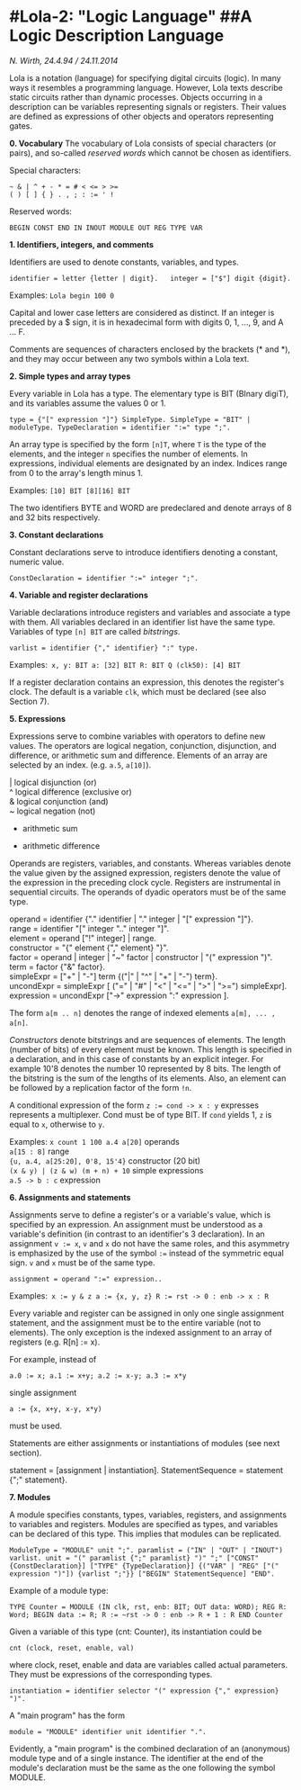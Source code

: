 #Lola-2: "Logic Language"
##A Logic Description Language
====================================
_N. Wirth, 24.4.94 / 24.11.2014_


Lola is a notation (language) for specifying digital circuits (logic). In many ways it resembles a
programming language. However, Lola texts describe static circuits rather than dynamic processes.
Objects occurring in a description can be variables representing signals or registers. Their values
are defined as expressions of other objects and operators representing gates.

**0. Vocabulary**
The vocabulary of Lola consists of special characters (or pairs), and so-called _reserved words_ which cannot be chosen as identifiers.

Special characters:

``~ & | ^ + - * = # < <= > >=``  
``( ) [ ] { } . , ; : := ' !``

Reserved words:

``BEGIN CONST END IN INOUT MODULE OUT REG TYPE VAR``

**1. Identifiers, integers, and comments**

Identifiers are used to denote constants, variables, and types.

``identifier = letter {letter | digit}.  
integer = ["$"] digit {digit}.``  

Examples: ``Lola begin 100 0``

Capital and lower case letters are considered as distinct. If an integer is preceded by a $ sign, it is in hexadecimal form with digits 0, 1, ..., 9, and A ... F.

Comments are sequences of characters enclosed by the brackets (* and *), and they may occur
between any two symbols within a Lola text.

**2. Simple types and array types**  

Every variable in Lola has a type. The elementary type is BIT (BInary digiT), and its variables
assume the values 0 or 1.  

``type = {"[" expression "]"} SimpleType.
SimpleType = "BIT" | moduleType.
TypeDeclaration = identifier ":=" type ";".``

An array type is specified by the form ``[n]T``, where ``T`` is the type of the elements, and the integer ``n`` specifies the number of elements. In expressions, individual elements are designated by an index. Indices range from 0 to the array's length minus 1.

Examples: ``[10] BIT [8][16] BIT``  

The two identifiers BYTE and WORD are predeclared and denote arrays of 8 and 32 bits
respectively.

**3. Constant declarations**

Constant declarations serve to introduce identifiers denoting a constant, numeric value.

``ConstDeclaration = identifier ":=" integer ";".``  

**4. Variable and register declarations**

Variable declarations introduce registers and variables and associate a type with them. All variables declared in an identifier list have the same type. Variables of type ``[n] BIT`` are called _bitstrings_.

``varlist = identifier {"," identifier} ":" type.``  

Examples:`` x, y: BIT a: [32] BIT R: BIT Q (clk50): [4] BIT``  

If a register declaration contains an expression, this denotes the register's clock. The default is a variable ``clk``, which must be declared (see also Section 7).

**5. Expressions**

Expressions serve to combine variables with operators to define new values. The operators are
logical negation, conjunction, disjunction, and difference, or arithmetic sum and difference. Elements of an array are selected by an index. (e.g. ``a.5``, ``a[10]``).  

| logical disjunction (or)  
^ logical difference (exclusive or)  
& logical conjunction (and)  
~ logical negation (not)  
+ arithmetic sum  
- arithmetic difference  

Operands are registers, variables, and constants. Whereas variables denote the value given by the
assigned expression, registers denote the value of the expression in the preceding clock cycle. Registers are instrumental in sequential circuits. The operands of dyadic operators must be of the
same type.

operand = identifier {"." identifier | "." integer | "[" expression "]"}.  
range = identifier "[" integer ".." integer "]".  
element = operand ["!" integer] | range.  
constructor = "{" element {"," element} "}".  
factor = operand | integer | "~" factor | constructor | "(" expression ")".  
term = factor {"&" factor}.  
simpleExpr = ["+" | "-"] term {("|" | "^" | "+" | "-") term}.  
uncondExpr = simpleExpr [ ("=" | "#" | "<" | "<=" | ">" | ">=") simpleExpr].  
expression = uncondExpr ["->" expression ":" expression ].  

The form ``a[m .. n]`` denotes the range of indexed elements ``a[m], ... , a[n]``.

_Constructors_ denote bitstrings and are sequences of elements. The length (number of bits) of every
element must be known. This length is specified in a declaration, and in this case of constants by an explicit integer. For example 10'8 denotes the number 10 represented by 8 bits. The length of the
bitstring is the sum of the lengths of its elements. Also, an element can be followed by a replication factor of the form ``!n``.

A conditional expression of the form ``z := cond -> x : y`` expresses represents a multiplexer. Cond
must be of type BIT. If ``cond`` yields 1, ``z`` is equal to ``x``, otherwise to ``y``.

Examples: ``x count 1 100 a.4 a[20]``          operands  
          ``a[15 : 8]``                        range  
          ``{u, a.4, a[25:20], 0'8, 15'4}``    constructor (20 bit)  
          ``(x & y) | (z & w) (m + n) + 10``   simple expressions  
          ``a.5 -> b : c``                     expression  

**6. Assignments and statements**  

Assignments serve to define a register's or a variable's value, which is specified by an expression.
An assignment must be understood as a variable's definition (in contrast to an identifier's 3
declaration). In an assignment ``v := x``, ``v`` and ``x`` do not have the same roles, and this asymmetry is emphasized by the use of the symbol ``:=`` instead of the symmetric equal sign. ``v`` and ``x`` must be of the same type.

``assignment = operand ":=" expression..``  

Examples:`` x := y & z a := {x, y, z} R := rst -> 0 : enb -> x : R`` 

Every variable and register can be assigned in only one single assignment statement, and the
assignment must be to the entire variable (not to elements). The only exception is the indexed assignment to an array of registers (e.g. R[n] := x).

For example, instead of

``a.0 := x; a.1 := x+y; a.2 := x-y; a.3 := x*y``  

single assignment

``a := {x, x+y, x-y, x*y)``  

must be used.

Statements are either assignments or instantiations of modules (see next section).

statement = [assignment | instantiation].
StatementSequence = statement {";" statement}.

**7. Modules**

A module specifies constants, types, variables, registers, and assignments to variables and
registers. Modules are specified as types, and variables can be declared of this type. This implies
that modules can be replicated.

``ModuleType = "MODULE" unit ";".
paramlist = ("IN" | "OUT" | "INOUT") varlist.
unit = "(" paramlist {";" paramlist} ")" ";"
["CONST" {ConstDeclaration}]
["TYPE" {TypeDeclaration}]
{("VAR" | "REG" ["(" expression ")"]) {varlist ";"}}
["BEGIN" StatementSequence] "END".``  

Example of a module type:

``TYPE Counter = MODULE (IN clk, rst, enb: BIT; OUT data: WORD);
REG R: Word;
BEGIN data := R;
R := ~rst -> 0 : enb -> R + 1 : R
END Counter``  

Given a variable of this type (cnt: Counter), its instantiation could be

``cnt (clock, reset, enable, val)``  

where clock, reset, enable and data are variables called actual parameters. They must be expressions
of the corresponding types.

``instantiation = identifier selector "(" expression {"," expression} ")".``
  
A "main program" has the form

``module = "MODULE" identifier unit identifier ".".``

Evidently, a "main program" is the combined declaration of an (anonymous) module type and of a
single instance. The identifier at the end of the module's declaration must be the same as the one
following the symbol MODULE.